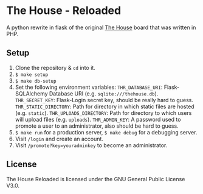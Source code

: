 # The House - Reloaded

A python rewrite in flask of the original [The House](https://github.com/hharas/the-house) board that was written in PHP.

## Setup

1. Clone the repository & `cd` into it.
2. `$ make setup`
3. `$ make db-setup`
4. Set the following environment variables:
    `THR_DATABASE_URI`: Flask-SQLAlchemy Database URI (e.g. `sqlite:///thehouse.db`).
    `THR_SECRET_KEY`: Flask-Login secret key, should be really hard to guess.
    `THR_STATIC_DIRECTORY`: Path for directory in which static files are hosted (e.g. `static`).
    `THR_UPLOADS_DIRECTORY`: Path for directory to which users will upload files (e.g. `uploads`).
    `THR_ADMIN_KEY`: A password used to promote a user to an administrator, also should be hard to guess.
5. `$ make run` for a production server, `$ make debug` for a debugging server.
6. Visit `/login` and create an account.
7. Visit `/promote?key=youradminkey` to become an administrator.

## License

The House Reloaded is licensed under the GNU General Public License V3.0.
